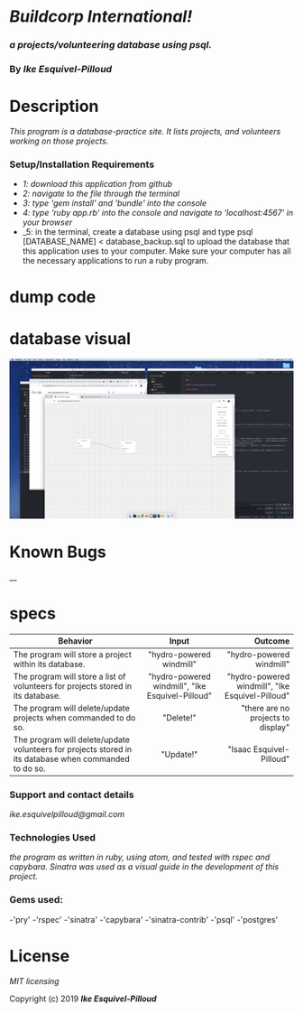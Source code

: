 # _Buildcorp International!_

### _a projects/volunteering database using psql._

### By _**Ike Esquivel-Pilloud**_

# Description

_This program is a database-practice site. It lists projects, and volunteers working on those projects._

### Setup/Installation Requirements

* _1: download this application from github_
* _2: navigate to the file through the terminal_
* _3: type 'gem install' and 'bundle' into the console_
* _4: type 'ruby app.rb' into the console and navigate to 'localhost:4567' in your browser_
* _5: in the terminal, create a database using psql and type psql [DATABASE_NAME] < database_backup.sql to upload the database that this application uses to your computer. Make sure your computer has all the necessary applications to run a ruby program.

# dump code

# database visual

![This is how the database looks](public/screenshot.png)

# Known Bugs

__

# specs
| Behavior        | Input           | Outcome  |
| ------------- |:-------------:| -----:|
| The program will store a project within its database. | "hydro-powered windmill" | "hydro-powered windmill" |
| The program will store a list of volunteers for projects stored in its database. | "hydro-powered windmill", "Ike Esquivel-Pilloud" | "hydro-powered windmill", "Ike Esquivel-Pilloud" |
| The program will delete/update projects when commanded to do so. | "Delete!" | "there are no projects to display" |
| The program will delete/update volunteers for projects stored in its database when commanded to do so. | "Update!" | "Isaac Esquivel-Pilloud" |

### Support and contact details

_ike.esquivelpilloud@gmail.com_

### Technologies Used

_the program as written in ruby, using atom, and tested with rspec and capybara. Sinatra was used as a visual guide in the development of this project._

### Gems used:

-'pry'
-'rspec'
-'sinatra'
-'capybara'
-'sinatra-contrib'
-'psql'
-'postgres'

# License

_MIT licensing_

Copyright (c) 2019 **_Ike Esquivel-Pilloud_**
